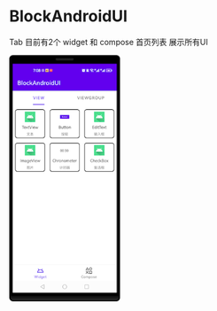 # BlockAndroidUI
Tab 目前有2个 widget 和 compose
首页列表 展示所有UI

<img src="https://github.com/beginner-yh/BlockAndroidUI/blob/main/img_app_main_page.png" alt="drawing" width="200"/>

